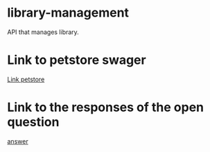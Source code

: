 # library-management
API that manages library.

# Link to petstore swager

[Link petstore](https://petstore.swagger.io/?url=https://raw.githubusercontent.com/MihajaFi/library-management/oas-td2-std22019/docs/api.yml)

# Link to the responses of the open question
[answer](https://docs.google.com/document/d/1v8r1yznIK9cT7VqVRUim13wt3-fLu0fPYhYOxoqaBcw/edit?usp=sharing)